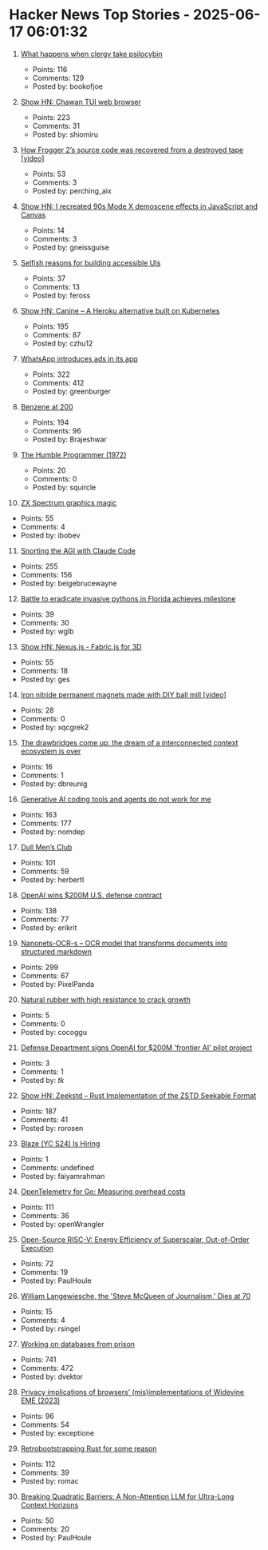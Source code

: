 # Hacker News Top Stories - 2025-06-17 06:01:32

1. [What happens when clergy take psilocybin](https://nautil.us/clergy-blown-away-by-psilocybin-1217112/)
   - Points: 116
   - Comments: 129
   - Posted by: bookofjoe

2. [Show HN: Chawan TUI web browser](https://chawan.net/news/chawan-0-2-0.html)
   - Points: 223
   - Comments: 31
   - Posted by: shiomiru

3. [How Frogger 2’s source code was recovered from a destroyed tape [video]](https://www.youtube.com/watch?v=lvEO4IaEJlw)
   - Points: 53
   - Comments: 3
   - Posted by: perching_aix

4. [Show HN: I recreated 90s Mode X demoscene effects in JavaScript and Canvas](https://jdfio.com/pages-output/demos/x-mode/)
   - Points: 14
   - Comments: 3
   - Posted by: gneissguise

5. [Selfish reasons for building accessible UIs](https://nolanlawson.com/2025/06/16/selfish-reasons-for-building-accessible-uis/)
   - Points: 37
   - Comments: 13
   - Posted by: feross

6. [Show HN: Canine – A Heroku alternative built on Kubernetes](https://github.com/czhu12/canine)
   - Points: 195
   - Comments: 87
   - Posted by: czhu12

7. [WhatsApp introduces ads in its app](https://www.nytimes.com/2025/06/16/technology/whatsapp-ads.html)
   - Points: 322
   - Comments: 412
   - Posted by: greenburger

8. [Benzene at 200](https://www.chemistryworld.com/opinion/benzene-at-200/4021504.article)
   - Points: 194
   - Comments: 96
   - Posted by: Brajeshwar

9. [The Humble Programmer (1972)](https://www.cs.utexas.edu/~EWD/transcriptions/EWD03xx/EWD340.html)
   - Points: 20
   - Comments: 0
   - Posted by: squircle

10. [ZX Spectrum graphics magic](https://zxonline.net/zx-spectrum-graphics-magic-the-basics-every-spectrum-fan-should-know/)
   - Points: 55
   - Comments: 4
   - Posted by: ibobev

11. [Snorting the AGI with Claude Code](https://kadekillary.work/blog/#2025-06-16-snorting-the-agi-with-claude-code)
   - Points: 255
   - Comments: 156
   - Posted by: beigebrucewayne

12. [Battle to eradicate invasive pythons in Florida achieves milestone](https://phys.org/news/2025-06-eradicate-invasive-pythons-florida-stunning.html)
   - Points: 39
   - Comments: 30
   - Posted by: wglb

13. [Show HN: Nexus.js - Fabric.js for 3D](https://punk.cam/lab/nexus)
   - Points: 55
   - Comments: 18
   - Posted by: ges

14. [Iron nitride permanent magnets made with DIY ball mill [video]](https://www.youtube.com/watch?v=M6XIgdS1rzs)
   - Points: 28
   - Comments: 0
   - Posted by: xqcgrek2

15. [The drawbridges come up: the dream of a interconnected context ecosystem is over](https://www.dbreunig.com/2025/06/16/drawbridges-go-up.html)
   - Points: 16
   - Comments: 1
   - Posted by: dbreunig

16. [Generative AI coding tools and agents do not work for me](https://blog.miguelgrinberg.com/post/why-generative-ai-coding-tools-and-agents-do-not-work-for-me)
   - Points: 163
   - Comments: 177
   - Posted by: nomdep

17. [Dull Men’s Club](https://www.theguardian.com/society/2025/jun/09/meet-the-members-of-the-dull-mens-club-some-of-them-would-bore-the-ears-off-you)
   - Points: 101
   - Comments: 59
   - Posted by: herbertl

18. [OpenAI wins $200M U.S. defense contract](https://www.cnbc.com/2025/06/16/openai-wins-200-million-us-defense-contract.html)
   - Points: 138
   - Comments: 77
   - Posted by: erikrit

19. [Nanonets-OCR-s – OCR model that transforms documents into structured markdown](https://huggingface.co/nanonets/Nanonets-OCR-s)
   - Points: 299
   - Comments: 67
   - Posted by: PixelPanda

20. [Natural rubber with high resistance to  crack growth](https://www.nature.com/articles/s41893-025-01559-z.epdf?sharing_token=SST16F7yBaUkRDb702ZphtRgN0jAjWel9jnR3ZoTv0P9y52VPdTYScQoHBinE3JzdSvQ1aN3fhS4SSECYXRnvZ77nkrWJA2412S2E-26Il-ncine3ET1t1GzNaX2Oo2cK9GYzFNCrKSRycPCrQKJZ8QvfBeSTNR5d12_ZHLvyYkt26oAnSVTBuopgCE4tHIVPnWtjLZS3OhBz1H2OhtXQMmNFMhf-2lYu5vkTl596uaKjxxqTFBbSZj1phjSIDRELkwyRfUsM77Gu7S0VF_fPvJZAYxvV_2Hduld7MbfF1M4RO8vHe5OtCz383c2iHBjxkZ4gU59FErIjNBnLDPDT79Jaj04hbpqLWqUoVxoYCs%3D)
   - Points: 5
   - Comments: 0
   - Posted by: cocoggu

21. [Defense Department signs OpenAI for $200M 'frontier AI' pilot project](https://www.theregister.com/2025/06/17/dod_openai_contract/)
   - Points: 3
   - Comments: 1
   - Posted by: _tk_

22. [Show HN: Zeekstd – Rust Implementation of the ZSTD Seekable Format](https://github.com/rorosen/zeekstd)
   - Points: 187
   - Comments: 41
   - Posted by: rorosen

23. [Blaze (YC S24) Is Hiring](https://www.ycombinator.com/companies/blaze-2/jobs/dzNmNuw-junior-software-engineer)
   - Points: 1
   - Comments: undefined
   - Posted by: faiyamrahman

24. [OpenTelemetry for Go: Measuring overhead costs](https://coroot.com/blog/opentelemetry-for-go-measuring-the-overhead/)
   - Points: 111
   - Comments: 36
   - Posted by: openWrangler

25. [Open-Source RISC-V: Energy Efficiency of Superscalar, Out-of-Order Execution](https://arxiv.org/abs/2505.24363)
   - Points: 72
   - Comments: 19
   - Posted by: PaulHoule

26. [William Langewiesche, the 'Steve McQueen of Journalism,' Dies at 70](https://www.nytimes.com/2025/06/16/business/media/william-langewiesche-dead.html)
   - Points: 15
   - Comments: 4
   - Posted by: rsingel

27. [Working on databases from prison](https://turso.tech/blog/working-on-databases-from-prison)
   - Points: 741
   - Comments: 472
   - Posted by: dvektor

28. [Privacy implications of browsers’ (mis)implementations of Widevine EME (2023)](https://hal.science/hal-04179324v1/document)
   - Points: 96
   - Comments: 54
   - Posted by: exceptione

29. [Retrobootstrapping Rust for some reason](https://graydon2.dreamwidth.org/317484.html)
   - Points: 112
   - Comments: 39
   - Posted by: romac

30. [Breaking Quadratic Barriers: A Non-Attention LLM for Ultra-Long Context Horizons](https://arxiv.org/abs/2506.01963)
   - Points: 50
   - Comments: 20
   - Posted by: PaulHoule


